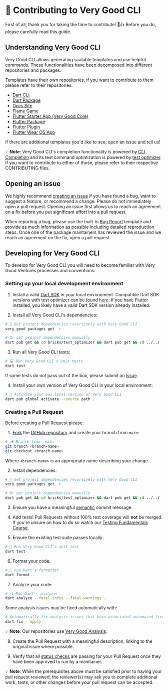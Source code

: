 # 🦄 Contributing to Very Good CLI

First of all, thank you for taking the time to contribute! 🎉👍 Before you do, please carefully read this guide.

## Understanding Very Good CLI

Very Good CLI allows generating scalable templates and use helpful commands. These functionalities have been decomposed into different repositories and packages.

Templates have their own repositories, if you want to contribute to them please refer to their repositories:

- [Dart CLI](https://github.com/VeryGoodOpenSource/very_good_dart_cli)
- [Dart Package](https://github.com/VeryGoodOpenSource/very_good_dart_package)
- [Docs Site](https://github.com/VeryGoodOpenSource/very_good_docs_site)
- [Flame Game](https://github.com/VeryGoodOpenSource/very_good_flame_game)
- [Flutter Starter App (Very Good Core)](https://github.com/VeryGoodOpenSource/very_good_core)
- [Flutter Package](https://github.com/VeryGoodOpenSource/very_good_flutter_package)
- [Flutter Plugin](https://github.com/VeryGoodOpenSource/very_good_flutter_plugin)
- [Flutter Wear OS App](https://github.com/VeryGoodOpenSource/very_good_wear_app)

If there are additional templates you'd like to see, open an issue and tell us!

💡 **Note**: Very Good CLI's completion functionality is powered by [CLI Completion](https://github.com/VeryGoodOpenSource/cli_completion) and its test command optimization is powered by [test optimizer](bricks/test_optimizer/README.md). If you want to contribute to either of those, please refer to their respective CONTRIBUTING files.

## Opening an issue

We highly recommend [creating an issue][bug_report_link] if you have found a bug, want to suggest a feature, or recommend a change. Please do not immediately open a pull request. Opening an issue first allows us to reach an agreement on a fix before you put significant effort into a pull request.

When reporting a bug, please use the built-in [Bug Report][bug_report_link] template and provide as much information as possible including detailed reproduction steps. Once one of the package maintainers has reviewed the issue and we reach an agreement on the fix, open a pull request.

## Developing for Very Good CLI

To develop for Very Good CLI you will need to become familiar with Very Good Ventures processes and conventions:

### Setting up your local development environment

1. Install a valid [Dart SDK](https://dart.dev/get-dart) in your local environment. Compatible Dart SDK versions with test optimizer can be found [here](https://github.com/VeryGoodOpenSource/very_good_cli/blob/main/pubspec.yaml). If you have Flutter installed, you likely have a valid Dart SDK version already installed.

2. Install all Very Good CLI's dependencies:

```sh
# 📂 Get project dependencies recursively with Very Good CLI
very_good packages get -r

# Or get project dependencies manually
dart pub get && cd bricks/test_optimizer && dart pub get && cd ../../
```

3. Run all Very Good CLI tests:

```sh
# 💻 Run Very Good CLI's unit tests
dart test
```

If some tests do not pass out of the box, please submit an [issue](https://github.com/VeryGoodOpenSource/very_good_cli/issues/new/choose).

4. Install your own version of Very Good CLI in your local environment:

```sh
# 🚀 Activate your own local version of Very Good CLI
dart pub global activate --source path .
```

### Creating a Pull Request

Before creating a Pull Request please:

1. [Fork](https://docs.github.com/en/get-started/quickstart/contributing-to-projects) the [GitHub repository](https://github.com/VeryGoodOpenSource/very_good_cli) and create your branch from `main`:

```sh
# 🪵 Branch from `main`
git branch <branch-name>
git checkout <branch-name>
```

Where `<branch-name>` is an appropriate name describing your change.

2. Install dependencies:

```sh
# 📂 Get project dependencies recursively with Very Good CLI
very_good packages get -r

# Or get project dependencies manually
dart pub get && cd bricks/test_optimizer && dart pub get && cd ../../
```

3. Ensure you have a meaningful [semantic][conventional_commits_link] commit message.

4. Add tests! Pull Requests without 100% test coverage will **not** be merged. If you're unsure on how to do so watch our [Testing Fundamentals Course](https://www.youtube.com/watch?v=M_eZg-X789w&list=PLprI2satkVdFwpxo_bjFkCxXz5RluG8FY).

5. Ensure the existing test suite passes locally:

```sh
# 🧪 Run Very Good CLI's unit test
dart test
```

6. Format your code:

```sh
# 🧼 Run Dart's formatter
dart format .
```

7. Analyze your code:

```sh
# 🔍 Run Dart's analyzer
dart analyze --fatal-infos --fatal-warnings .
```

Some analysis issues may be fixed automatically with:

```sh
# Automatically fix analysis issues that have associated automated fixes
dart fix --apply
```

💡 **Note**: Our repositories use [Very Good Analysis](https://github.com/VeryGoodOpenSource/very_good_analysis).

8. Create the Pull Request with a meaningful description, linking to the original issue where possible.

9. Verify that all [status checks](https://github.com/VeryGoodOpenSource/very_good_cli/actions/) are passing for your Pull Request once they have been approved to run by a maintainer.

💡 **Note**: While the prerequisites above must be satisfied prior to having your pull request reviewed, the reviewer(s) may ask you to complete additional work, tests, or other changes before your pull request can be accepted.

[conventional_commits_link]: https://www.conventionalcommits.org/en/v1.0.0
[bug_report_link]: https://github.com/VeryGoodOpenSource/very_good_cli/issues/new?assignees=&labels=bug&template=bug_report.md&title=fix%3A+
[very_good_core_link]: doc/very_good_core.md
[very_good_ventures_link]: https://verygood.ventures/?utm_source=github&utm_medium=banner&utm_campaign=CLI
